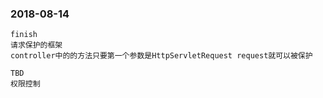 ### 2018-08-14
    finish
    请求保护的框架
    controller中的的方法只要第一个参数是HttpServletRequest request就可以被保护

    TBD
    权限控制
